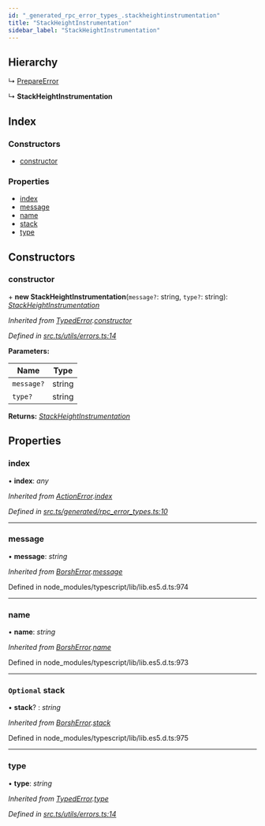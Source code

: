```yaml
---
id: "_generated_rpc_error_types_.stackheightinstrumentation"
title: "StackHeightInstrumentation"
sidebar_label: "StackHeightInstrumentation"
---
```


## Hierarchy

  ↳ [PrepareError](_generated_rpc_error_types_.prepareerror.md)

  ↳ **StackHeightInstrumentation**

## Index

### Constructors

* [constructor](_generated_rpc_error_types_.stackheightinstrumentation.md#constructor)

### Properties

* [index](_generated_rpc_error_types_.stackheightinstrumentation.md#index)
* [message](_generated_rpc_error_types_.stackheightinstrumentation.md#message)
* [name](_generated_rpc_error_types_.stackheightinstrumentation.md#name)
* [stack](_generated_rpc_error_types_.stackheightinstrumentation.md#optional-stack)
* [type](_generated_rpc_error_types_.stackheightinstrumentation.md#type)

## Constructors

###  constructor

\+ **new StackHeightInstrumentation**(`message?`: string, `type?`: string): *[StackHeightInstrumentation](_generated_rpc_error_types_.stackheightinstrumentation.md)*

*Inherited from [TypedError](_utils_errors_.typederror.md).[constructor](_utils_errors_.typederror.md#constructor)*

*Defined in [src.ts/utils/errors.ts:14](https://github.com/nearprotocol/nearlib/blob/213b318/src.ts/utils/errors.ts#L14)*

**Parameters:**

Name | Type |
------ | ------ |
`message?` | string |
`type?` | string |

**Returns:** *[StackHeightInstrumentation](_generated_rpc_error_types_.stackheightinstrumentation.md)*

## Properties

###  index

• **index**: *any*

*Inherited from [ActionError](_generated_rpc_error_types_.actionerror.md).[index](_generated_rpc_error_types_.actionerror.md#index)*

*Defined in [src.ts/generated/rpc_error_types.ts:10](https://github.com/nearprotocol/nearlib/blob/213b318/src.ts/generated/rpc_error_types.ts#L10)*

___

###  message

• **message**: *string*

*Inherited from [BorshError](_utils_serialize_.borsherror.md).[message](_utils_serialize_.borsherror.md#message)*

Defined in node_modules/typescript/lib/lib.es5.d.ts:974

___

###  name

• **name**: *string*

*Inherited from [BorshError](_utils_serialize_.borsherror.md).[name](_utils_serialize_.borsherror.md#name)*

Defined in node_modules/typescript/lib/lib.es5.d.ts:973

___

### `Optional` stack

• **stack**? : *string*

*Inherited from [BorshError](_utils_serialize_.borsherror.md).[stack](_utils_serialize_.borsherror.md#optional-stack)*

Defined in node_modules/typescript/lib/lib.es5.d.ts:975

___

###  type

• **type**: *string*

*Inherited from [TypedError](_utils_errors_.typederror.md).[type](_utils_errors_.typederror.md#type)*

*Defined in [src.ts/utils/errors.ts:14](https://github.com/nearprotocol/nearlib/blob/213b318/src.ts/utils/errors.ts#L14)*
